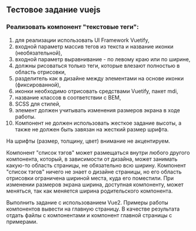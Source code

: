 ## Тестовое задание vuejs

### Реализовать компонент "текстовые теги":

1. для реализации использовать UI Framework Vuetify,
2. входной параметр массив тегов из текста и название иконки (необязательной),
3. входной параметр выравнивание - по левому краю или по ширине,
4. должны рисоваться только теги, которые влезают полностью в область отрисовки,
5. разделитель как в дизайне между элементами на основе иконки (фиксированной),
6. иконки необходимо отрисовать средствами Vuetify, пакет mdi,
7. название классов в соответствии с BEM,
8. SCSS для стилей,
9. элемент должен учитывать изменения размеров экрана в ходе работы.
10. Компонент не должен использовать жесткое задание высоты, а также не должен быть завязан на жесткий размер шрифта.

На шрифты (размер, толщину, цвет) внимание не акцентируем.

Компонент "список тэгов" может размещаться внутри любого другого компонента, который,
в зависимости от дизайна, может занимать какую-то область страницы, не обязательно
всю ширину. Компонент "список тэгов" ничего не знает о дизайне страницы, но его область
отрисовки ограничена шириной места, куда его поместили. При изменении размеров
экрана ширина, доступная компоненту, может меняться, так как меняется ширина
родительского компонента.

Выполнить задание с использованием Vue2. Примеры работы компонентов вывести на
главную страницу. В качестве результата отдать файлы с компонентами и компонент
главной страницы с примерами.